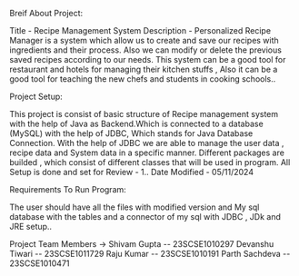 Breif About Project:

Title - Recipe Management System
Description - Personalized Recipe Manager is a system which allow us to create and save our recipes with ingredients and their process. Also we can modify or delete the previous saved recipes according to our needs. This system can be a good tool for restaurant and hotels for managing their kitchen stuffs , Also it can be a good tool for teaching the new chefs and students in cooking schools..



Project Setup:

This project is consist of basic structure of Recipe management system with the help of Java as Backend.Which is connected to a database (MySQL) with the help of JDBC, Which stands for Java Database Connection. With the help of JDBC we are able to manage the user data , recipe data and System data in a specific manner. Different packages are builded , which consist of different classes that will be used in program. All Setup is done and set for Review - 1..
Date Modified - 05/11/2024


Requirements To Run Program: 

The user should have all the files with modified version and My sql database with the tables and a connector of my sql with JDBC , JDk and JRE setup..

Project Team Members ->
Shivam Gupta  -- 23SCSE1010297
Devanshu Tiwari   -- 23SCSE1011729
Raju Kumar   -- 23SCSE1010191
Parth Sachdeva  -- 23SCSE1010471

